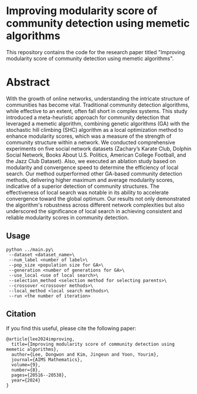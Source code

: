 # Improving modularity score of community detection using memetic algorithms

This repository contains the code for the research paper titled "Improving modularity score of community detection using memetic algorithms".

# Abstract
With the growth of online networks, understanding the intricate structure of communities has become vital. Traditional community detection algorithms, while effective to an extent, often fall short in complex systems. This study introduced a meta-heuristic approach for community detection
that leveraged a memetic algorithm, combining genetic algorithms (GA) with the stochastic hill climbing (SHC) algorithm as a local optimization method to enhance modularity scores, which was a measure of the strength of community structure within a network. We conducted comprehensive experiments on five social network datasets (Zachary’s Karate Club, Dolphin Social Network, Books About U.S. Politics, American College Football, and the Jazz Club Dataset). Also, we executed an ablation study based on modularity and convergence speed to determine the efficiency of local search. Our method outperformed other GA-based community detection methods, delivering higher maximum and average modularity scores, indicative of a superior detection of community structures. The effectiveness of local search was notable in its ability to accelerate convergence toward the global optimum. Our results not only demonstrated the algorithm's robustness across different network complexities but also underscored the significance of local search in achieving consistent and reliable modularity scores in community detection.



## Usage 
```
python ../main.py\
 --dataset <dataset_name>\
 --num_label <number of label>\
 --pop_size <population size for GA>\
 --generation <number of generations for GA>\
 --use_local <use of local search>\
 --selection_method <selection method for selecting parents>\
 --crossover <crossover methods>\
 --local_method <local search methods>\
 --run <the number of iteration>
```



## Citation
If you find this useful, please cite the following paper:
```
@article{lee2024improving,
  title={Improving modularity score of community detection using memetic algorithms},
  author={Lee, Dongwon and Kim, Jingeun and Yoon, Yourim},
  journal={AIMS Mathematics},
  volume={9},
  number={8},
  pages={20516--20538},
  year={2024}
}
```

